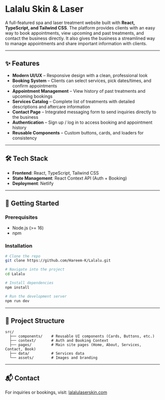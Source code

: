 # Lalalu Skin & Laser  

A full-featured spa and laser treatment website built with **React, TypeScript, and Tailwind CSS**. The platform provides clients with an easy way to book appointments, view upcoming and past treatments, and contact the business directly. It also gives the business a streamlined way to manage appointments and share important information with clients.  

---

## ✨ Features  

- **Modern UI/UX** – Responsive design with a clean, professional look  
- **Booking System** – Clients can select services, pick dates/times, and confirm appointments  
- **Appointment Management** – View history of past treatments and upcoming bookings  
- **Services Catalog** – Complete list of treatments with detailed descriptions and aftercare information  
- **Contact Page** – Integrated messaging form to send inquiries directly to the business  
- **Authentication** – Sign up / log in to access booking and appointment history  
- **Reusable Components** – Custom buttons, cards, and loaders for consistency  

---

## 🛠️ Tech Stack  

- **Frontend**: React, TypeScript, Tailwind CSS  
- **State Management**: React Context API (Auth + Booking)  
- **Deployment**: Netlify  

---

## 🚀 Getting Started  

### Prerequisites  
- Node.js (>= 16)  
- npm 

### Installation  

```bash
# Clone the repo
git clone https://github.com/Hareem-K/Lalalu.git

# Navigate into the project
cd Lalalu

# Install dependencies
npm install

# Run the development server
npm run dev
```

---

## 📂 Project Structure  

```
src/
  ├── components/    # Reusable UI components (Cards, Buttons, etc.)
  ├── context/       # Auth and Booking Context
  ├── pages/         # Main site pages (Home, About, Services, Contact, Book)
  ├── data/          # Services data
  └── assets/        # Images and branding
```

---

## 📬 Contact  

For inquiries or bookings, visit: [lalalulaserskin.com](https://lalalulaserskin.com)  
